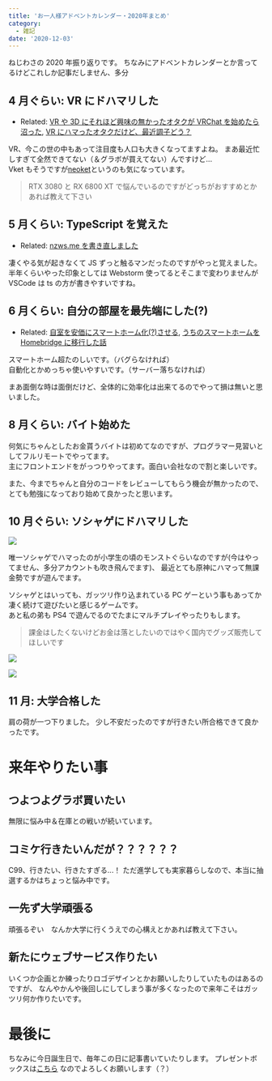 ```yaml
---
title: 'お一人様アドベントカレンダー・2020年まとめ'
category:
  - 雑記
date: '2020-12-03'
---
```


ねじわさの 2020 年振り返りです。
ちなみにアドベントカレンダーとか言ってるけどこれしか記事だしません、多分

## 4 月ぐらい: VR にドハマリした

- Related: [VR や 3D にそれほど興味の無かったオタクが VRChat を始めたら沼った](https://nzws.me/blog/hello-vrchat), [VR にハマったオタクだけど、最近調子どう？](https://nzws.me/blog/202005-vr)

VR、今この世の中もあって注目度も人口も大きくなってますよね。
まあ最近忙しすぎて全然できてない（＆グラボが買えてない）んですけど...  
Vket もそうですが[neoket](https://vroid.com/neoket/)というのも気になっています。

> RTX 3080 と RX 6800 XT で悩んでいるのですがどっちがおすすめとかあれば教えて下さい

## 5 月くらい: TypeScript を覚えた

- Related: [nzws.me を書き直しました](https://nzws.me/blog/hello-nzwsme-2020)

凄くやる気が起きなくて JS ずっと触るマンだったのですがやっと覚えました。
半年くらいやった印象としては Webstorm 使ってるとそこまで変わりませんが VSCode は ts の方が書きやすいですね。

## 6 月くらい: 自分の部屋を最先端にした(?)

- Related: [自室を安価にスマートホーム化(?)させる](https://nzws.me/blog/202005-smart-myroom), [うちのスマートホームを Homebridge に移行した話](https://nzws.me/blog/202011-homebridge)

スマートホーム超たのしいです。（バグらなければ）  
自動化とかめっちゃ使いやすいです。（サーバー落ちなければ）

まあ面倒な時は面倒だけど、全体的に効率化は出来てるのでやって損は無いと思いました。

## 8 月くらい: バイト始めた

何気にちゃんとしたお金貰うバイトは初めてなのですが、プログラマー見習いとしてフルリモートでやってます。  
主にフロントエンドをがっつりやってます。面白い会社なので割と楽しいです。

また、今までちゃんと自分のコードをレビューしてもらう機会が無かったので、とても勉強になっており始めて良かったと思います。

## 10 月ぐらい: ソシャゲにドハマリした

![](https://i.imgur.com/KK3TM4g.png)

唯一ソシャゲでハマったのが小学生の頃のモンストぐらいなのですが(今はやってません、多分アカウントも吹き飛んでます)、
最近とても原神にハマって無課金勢ですが遊んでます。

ソシャゲとはいっても、ガッツリ作り込まれている PC ゲーという事もあってか凄く続けて遊びたいと感じるゲームです。  
あと私の弟も PS4 で遊んでるのでたまにマルチプレイやったりもします。

> 課金はしたくないけどお金は落としたいのではやく国内でグッズ販売してほしいです

![](https://i.imgur.com/RZHniuc.png)

![](https://i.imgur.com/Zoaptme.png)

## 11 月: 大学合格した

肩の荷が一つ下りました。
少し不安だったのですが行きたい所合格できて良かったです。

# 来年やりたい事

## つよつよグラボ買いたい

無限に悩み中＆在庫との戦いが続いています。

## コミケ行きたいんだが？？？？？？

C99、行きたい、行きたすぎる...！
ただ進学しても実家暮らしなので、本当に抽選するかはちょっと悩み中です。

## 一先ず大学頑張る

頑張るぞい　なんか大学に行くうえでの心構えとかあれば教えて下さい。

## 新たにウェブサービス作りたい

いくつか企画とか練ったりロゴデザインとかお願いしたりしていたものはあるのですが、
なんやかんや後回しにしてしまう事が多くなったので来年こそはガッツリ何か作りたいです。

# 最後に

ちなみに今日誕生日で、毎年この日に記事書いていたりします。
プレゼントボックスは[こちら](https://www.amazon.jp/hz/wishlist/ls/VW1FW6L1FWSE) なのでよろしくお願いします（？）
